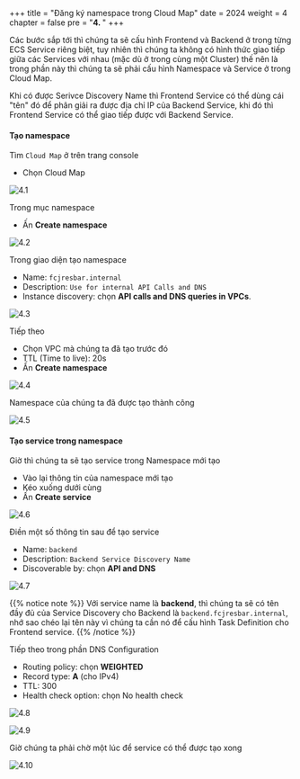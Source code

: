 +++
title = "Đăng ký namespace trong Cloud Map"
date = 2024
weight = 4
chapter = false
pre = "<b>4. </b>"
+++

Các bước sắp tới thì chúng ta sẽ cấu hình Frontend và Backend ở trong từng ECS Service riêng biệt, tuy nhiên thì chúng ta không có hình thức giao tiếp giữa các Services với nhau (mặc dù ở trong cùng một Cluster) thế nên là trong phần này thì chúng ta sẽ phải cấu hình Namespace và Service ở trong Cloud Map.

Khi có được Serivce Discovery Name thì Frontend Service có thể dùng cái "tên" đó để phân giải ra được địa chỉ IP của Backend Service, khi đó thì Frontend Service có thể giao tiếp được với Backend Service.

#### Tạo namespace

Tìm `Cloud Map` ở trên trang console

- Chọn Cloud Map

![4.1](/images/4-register-namespace-in-cloudmap/4.1.png)

Trong mục namespace

- Ấn **Create namespace**

![4.2](/images/4-register-namespace-in-cloudmap/4.2.png)

Trong giao diện tạo namespace

- Name: `fcjresbar.internal`
- Description: `Use for internal API Calls and DNS`
- Instance discovery: chọn **API calls and DNS queries in VPCs**.

![4.3](/images/4-register-namespace-in-cloudmap/4.3.png)

Tiếp theo

- Chọn VPC mà chúng ta đã tạo trước đó
- TTL (Time to live): 20s
- Ấn **Create namespace**

![4.4](/images/4-register-namespace-in-cloudmap/4.4.png)

Namespace của chúng ta đã được tạo thành công

![4.5](/images/4-register-namespace-in-cloudmap/4.5.png)

#### Tạo service trong namespace

Giờ thì chúng ta sẽ tạo service trong Namespace mới tạo

- Vào lại thông tin của namespace mới tạo
- Kéo xuống dưới cùng
- Ấn **Create service**

![4.6](/images/4-register-namespace-in-cloudmap/4.6.png)

Điền một số thông tin sau để tạo service

- Name: `backend`
- Description: `Backend Service Discovery Name`
- Discoverable by: chọn **API and DNS**

![4.7](/images/4-register-namespace-in-cloudmap/4.7.png)

{{% notice note %}}
Với service name là **backend**, thì chúng ta sẽ có tên đầy đủ của Service Discovery cho Backend là `backend.fcjresbar.internal`, nhớ sao chéo lại tên này vì chúng ta cần nó để cấu hình Task Definition cho Frontend service.
{{% /notice %}}

Tiếp theo trong phần DNS Configuration

- Routing policy: chọn **WEIGHTED**
- Record type: **A** (cho IPv4)
- TTL: 300
- Health check option: chọn No health check

![4.8](/images/4-register-namespace-in-cloudmap/4.8.png)

![4.9](/images/4-register-namespace-in-cloudmap/4.9.png)

Giờ chúng ta phải chờ một lúc để service có thể được tạo xong

![4.10](/images/4-register-namespace-in-cloudmap/4.10.png)
